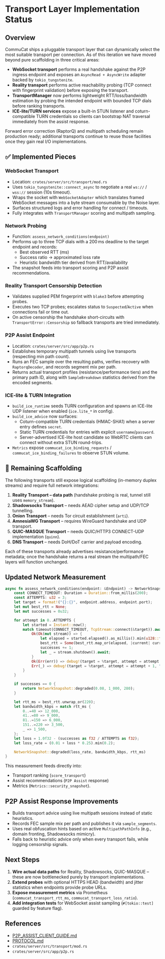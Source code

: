 # Transport Layer Implementation Status

## Overview

CommuCat ships a pluggable transport layer that can dynamically select the most suitable transport per connection. As of this iteration we have moved beyond pure scaffolding in three critical areas:

- **WebSocket transport** performs a real handshake against the P2P ingress endpoint and exposes an `AsyncRead + AsyncWrite` adapter backed by `tokio_tungstenite`.
- **Reality transport** performs active reachability probing (TCP connect with fingerprint validation) before exposing the transport.
- **TransportManager** now performs lightweight RTT/loss/bandwidth estimation by probing the intended endpoint with bounded TCP dials before ranking transports.
- **ICE-lite/TURN services** expose a built-in STUN listener and coturn-compatible TURN credentials so clients can bootstrap NAT traversal immediately from the assist response.

Forward error correction (RaptorQ) and multipath scheduling remain production ready; additional transports continue to reuse those facilities once they gain real I/O implementations.

## ✅ Implemented Pieces

### WebSocket Transport
- Location: `crates/server/src/transport/mod.rs`
- Uses `tokio_tungstenite::connect_async` to negotiate a real `ws://` / `wss://` session (10s timeout).
- Wraps the socket with `WebSocketAdapter` which translates framed WebSocket messages into a byte stream consumable by the Noise layer.
- Surfaces structured logs and error handling for connect / timeouts.
- Fully integrates with `TransportManager` scoring and multipath sampling.

### Network Probing
- Function: `assess_network_conditions(endpoint)`
- Performs up to three TCP dials with a 200 ms deadline to the target endpoint and records:
  - Best observed RTT (ms)
  - Success ratio → approximated loss rate
  - Heuristic bandwidth tier derived from RTT/availability
- The snapshot feeds into transport scoring and P2P assist recommendations.

### Reality Transport Censorship Detection
- Validates supplied PEM fingerprint with `blake3` before attempting probes.
- Executes two TCP probes; escalates status to `Suspected`/`Active` when connections fail or time out.
- On active censorship the handshake short-circuits with `TransportError::Censorship` so fallback transports are tried immediately.

### P2P Assist Endpoint
- Location: `crates/server/src/app/p2p.rs`
- Establishes temporary multipath tunnels using live transports (respecting min path count).
- Runs an FEC sample over the resulting paths, verifies recovery with `RaptorqDecoder`, and records segment mix per path.
- Returns actual transport profiles (resistance/performance tiers) and the primary path ID, along with `SampleBreakdown` statistics derived from the encoded segments.

### ICE-lite & TURN Integration
- `build_ice_runtime` seeds TURN configuration and spawns an ICE-lite UDP listener when enabled (`ice.lite_*` in config).
- `build_ice_advice` now surfaces:
  - Coturn-compatible TURN credentials (HMAC-SHA1) when a server entry defines `secret`.
  - Static TURN credentials for entries with explicit `username`/`password`.
  - Server-advertised ICE-lite host candidate so WebRTC clients can connect without extra STUN round-trips.
- `Metrics` expose `commucat_ice_binding_requests` / `commucat_ice_binding_failures` to observe STUN volume.

## 🚧 Remaining Scaffolding

The following transports still expose logical scaffolding (in-memory duplex streams) and require full network integrations:

1. **Reality Transport – data path** (handshake probing is real, tunnel still uses `memory_stream`).
2. **Shadowsocks Transport** – needs AEAD cipher setup and UDP/TCP tunnelling.
3. **Onion Transport** – needs Tor circuit establishment (`arti`).
4. **AmnesiaWG Transport** – requires WireGuard handshake and UDP transport.
5. **QUIC-MASQUE Transport** – needs QUIC/HTTP3 CONNECT-UDP implementation (`quinn`).
6. **DNS Transport** – needs DoH/DoT carrier and payload encoding.

Each of these transports already advertises resistance/performance metadata; once the handshake returns a real stream the multipath/FEC layers will function unchanged.

## Updated Network Measurement

```rust
async fn assess_network_conditions(endpoint: &Endpoint) -> NetworkSnapshot {
    const CONNECT_TIMEOUT: Duration = Duration::from_millis(200);
    const ATTEMPTS: u32 = 3;
    let target = format!("{}:{}", endpoint.address, endpoint.port);
    let mut best_rtt = None;
    let mut successes = 0u32;

    for attempt in 0..ATTEMPTS {
        let started = Instant::now();
        match timeout(CONNECT_TIMEOUT, TcpStream::connect(&target)).await {
            Ok(Ok(mut stream)) => {
                let elapsed = started.elapsed().as_millis().min(u128::from(u32::MAX)) as u32;
                best_rtt = Some(best_rtt.map_or(elapsed, |current| current.min(elapsed)));
                successes += 1;
                let _ = stream.shutdown().await;
            }
            Ok(Err(err)) => debug!(target = %target, attempt = attempt + 1, error = %err, "tcp probe failed"),
            Err(_) => debug!(target = %target, attempt = attempt + 1, "tcp probe timed out"),
        }
    }

    if successes == 0 {
        return NetworkSnapshot::degraded(0.08, 1_000, 280);
    }

    let rtt_ms = best_rtt.unwrap_or(220);
    let bandwidth_kbps = match rtt_ms {
        0..=40 => 12_000,
        41..=80 => 9_000,
        81..=150 => 6_000,
        151..=220 => 3_500,
        _ => 1_500,
    };
    let loss = 1.0f32 - (successes as f32 / ATTEMPTS as f32);
    let loss_rate = (0.01 + loss * 0.25).min(0.2);

    NetworkSnapshot::degraded(loss_rate, bandwidth_kbps, rtt_ms)
}
```

This measurement feeds directly into:
- Transport ranking (`score_transport`)
- Assist recommendations (`P2P Assist` response)
- Metrics (`Metrics::security_snapshot`).

## P2P Assist Response Improvements

- Builds transport advice using live multipath sessions instead of static heuristics.
- Records FEC sample mix per path and publishes it via `sample_segments`.
- Uses real obfuscation hints based on active `MultipathPathInfo` (e.g., domain fronting, Shadowsocks mimicry).
- Falls back to heuristic advice only when every transport fails, while logging censorship signals.

## Next Steps

1. **Wire actual data paths** for Reality, Shadowsocks, QUIC-MASQUE – these are now bottlenecked purely by transport implementations.
2. **Extend probes** with optional HTTPS HEAD (bandwidth) and jitter statistics when endpoints provide probe URLs.
3. **Expose measurement metrics** via Prometheus (`commucat_transport_rtt_ms`, `commucat_transport_loss_ratio`).
4. **Add integration tests** for WebSocket assist sampling (`#[tokio::test]` guarded by feature flag).

## References

- [P2P_ASSIST_CLIENT_GUIDE.md](P2P_ASSIST_CLIENT_GUIDE.md)
- [PROTOCOL.md](../PROTOCOL.md)
- `crates/server/src/transport/mod.rs`
- `crates/server/src/app/p2p.rs`
